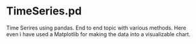 # TimeSeries.pd
Time Serires using pandas. End to end topic with various methods. Here even i have used a Matplotlib for making the data into a visualizable chart.
